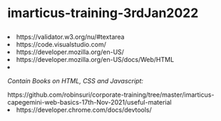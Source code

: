 # imarticus-training-3rdJan2022<ul>
  <li>https://validator.w3.org/nu/#textarea</li>

  <li>https://code.visualstudio.com/</li>

<li>https://developer.mozilla.org/en-US/</li>

<li>https://developer.mozilla.org/en-US/docs/Web/HTML</li>

<li>
<p> <em>Contain Books on HTML, CSS and Javascript: </em></p>
https://github.com/robinsuri/corporate-training/tree/master/imarticus-capegemini-web-basics-17th-Nov-2021/useful-material</li>
  
  <li>https://developer.chrome.com/docs/devtools/</li>
  </ul>
